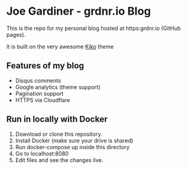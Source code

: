 # Joe Gardiner - grdnr.io Blog

This is the repo for my personal blog hosted at https:grdnr.io (GitHub pages).

It is built on the very awesome [Kiko](http://github.com/gfjaru/Kiko) theme

## Features of my blog

- Disqus comments
- Google analytics (theme support)
- Pagination support
- HTTPS via Cloudflare

## Run in locally with Docker

1. Download or clone this repository.
2. Install Docker (make sure your drive is shared)
3. Run docker-compose up inside this directory
4. Go to localhost:8080
5. Edit files and see the changes live.
